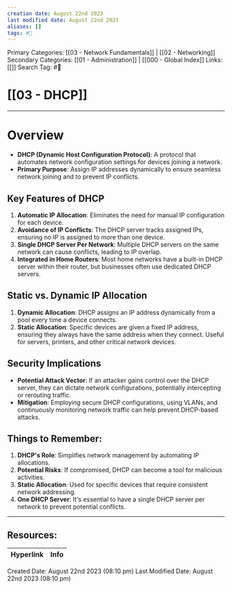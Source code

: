 ```yaml
---
creation date: August 22nd 2023
last modified date: August 22nd 2023
aliases: []
tags: #📖
---
```


Primary Categories: [[03 - Network Fundamentals]] | [[02 - Networking]] 
Secondary Categories: [[01 - Administration]] | [[000 - Global Index]] 
Links: [[]] 
Search Tag: #📖  

# [[03 - DHCP]]  

___
# Overview
- **DHCP (Dynamic Host Configuration Protocol)**: A protocol that automates network configuration settings for devices joining a network.
- **Primary Purpose**: Assign IP addresses dynamically to ensure seamless network joining and to prevent IP conflicts.
## Key Features of DHCP
1. **Automatic IP Allocation**: Eliminates the need for manual IP configuration for each device.
2. **Avoidance of IP Conflicts**: The DHCP server tracks assigned IPs, ensuring no IP is assigned to more than one device.
3. **Single DHCP Server Per Network**: Multiple DHCP servers on the same network can cause conflicts, leading to IP overlap.
4. **Integrated in Home Routers**: Most home networks have a built-in DHCP server within their router, but businesses often use dedicated DHCP servers.
## Static vs. Dynamic IP Allocation
1. **Dynamic Allocation**: DHCP assigns an IP address dynamically from a pool every time a device connects.
2. **Static Allocation**: Specific devices are given a fixed IP address, ensuring they always have the same address when they connect. Useful for servers, printers, and other critical network devices.
## Security Implications
- **Potential Attack Vector**: If an attacker gains control over the DHCP server, they can dictate network configurations, potentially intercepting or rerouting traffic.
- **Mitigation**: Employing secure DHCP configurations, using VLANs, and continuously monitoring network traffic can help prevent DHCP-based attacks.
## Things to Remember:
1. **DHCP's Role**: Simplifies network management by automating IP allocations.
2. **Potential Risks**: If compromised, DHCP can become a tool for malicious activities.
3. **Static Allocation**: Used for specific devices that require consistent network addressing.
4. **One DHCP Server**: It's essential to have a single DHCP server per network to prevent potential conflicts.



___

## Resources:

| Hyperlink | Info |
| --------- | ---- |


Created Date: August 22nd 2023 (08:10 pm) 
Last Modified Date: August 22nd 2023 (08:10 pm)
